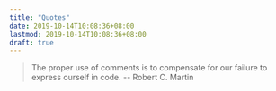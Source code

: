 ```yaml
---
title: "Quotes"
date: 2019-10-14T10:08:36+08:00
lastmod: 2019-10-14T10:08:36+08:00
draft: true
---
```


> The proper use of comments is to compensate for our failure to express ourself in code.
>   -- Robert C. Martin
